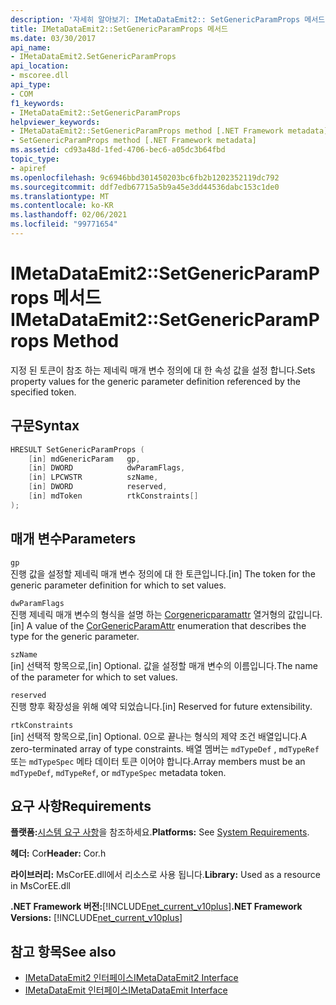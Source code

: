 ```yaml
---
description: '자세히 알아보기: IMetaDataEmit2:: SetGenericParamProps 메서드'
title: IMetaDataEmit2::SetGenericParamProps 메서드
ms.date: 03/30/2017
api_name:
- IMetaDataEmit2.SetGenericParamProps
api_location:
- mscoree.dll
api_type:
- COM
f1_keywords:
- IMetaDataEmit2::SetGenericParamProps
helpviewer_keywords:
- IMetaDataEmit2::SetGenericParamProps method [.NET Framework metadata]
- SetGenericParamProps method [.NET Framework metadata]
ms.assetid: cd93a48d-1fed-4706-bec6-a05dc3b64fbd
topic_type:
- apiref
ms.openlocfilehash: 9c6946bbd301450203bc6fb2b1202352119dc792
ms.sourcegitcommit: ddf7edb67715a5b9a45e3dd44536dabc153c1de0
ms.translationtype: MT
ms.contentlocale: ko-KR
ms.lasthandoff: 02/06/2021
ms.locfileid: "99771654"
---
```

# <a name="imetadataemit2setgenericparamprops-method"></a><span data-ttu-id="efb2d-103">IMetaDataEmit2::SetGenericParamProps 메서드</span><span class="sxs-lookup"><span data-stu-id="efb2d-103">IMetaDataEmit2::SetGenericParamProps Method</span></span>

<span data-ttu-id="efb2d-104">지정 된 토큰이 참조 하는 제네릭 매개 변수 정의에 대 한 속성 값을 설정 합니다.</span><span class="sxs-lookup"><span data-stu-id="efb2d-104">Sets property values for the generic parameter definition referenced by the specified token.</span></span>  
  
## <a name="syntax"></a><span data-ttu-id="efb2d-105">구문</span><span class="sxs-lookup"><span data-stu-id="efb2d-105">Syntax</span></span>  
  
```cpp  
HRESULT SetGenericParamProps (  
    [in] mdGenericParam   gp,
    [in] DWORD            dwParamFlags,
    [in] LPCWSTR          szName,
    [in] DWORD            reserved,
    [in] mdToken          rtkConstraints[]  
);  
```  
  
## <a name="parameters"></a><span data-ttu-id="efb2d-106">매개 변수</span><span class="sxs-lookup"><span data-stu-id="efb2d-106">Parameters</span></span>  

 `gp`  
 <span data-ttu-id="efb2d-107">진행 값을 설정할 제네릭 매개 변수 정의에 대 한 토큰입니다.</span><span class="sxs-lookup"><span data-stu-id="efb2d-107">[in] The token for the generic parameter definition for which to set values.</span></span>  
  
 `dwParamFlags`  
 <span data-ttu-id="efb2d-108">진행 제네릭 매개 변수의 형식을 설명 하는 [Corgenericparamattr](corgenericparamattr-enumeration.md) 열거형의 값입니다.</span><span class="sxs-lookup"><span data-stu-id="efb2d-108">[in] A value of the [CorGenericParamAttr](corgenericparamattr-enumeration.md) enumeration that describes the type for the generic parameter.</span></span>  
  
 `szName`  
 <span data-ttu-id="efb2d-109">[in] 선택적 항목으로,</span><span class="sxs-lookup"><span data-stu-id="efb2d-109">[in] Optional.</span></span> <span data-ttu-id="efb2d-110">값을 설정할 매개 변수의 이름입니다.</span><span class="sxs-lookup"><span data-stu-id="efb2d-110">The name of the parameter for which to set values.</span></span>  
  
 `reserved`  
 <span data-ttu-id="efb2d-111">진행 향후 확장성을 위해 예약 되었습니다.</span><span class="sxs-lookup"><span data-stu-id="efb2d-111">[in] Reserved for future extensibility.</span></span>  
  
 `rtkConstraints`  
 <span data-ttu-id="efb2d-112">[in] 선택적 항목으로,</span><span class="sxs-lookup"><span data-stu-id="efb2d-112">[in] Optional.</span></span> <span data-ttu-id="efb2d-113">0으로 끝나는 형식의 제약 조건 배열입니다.</span><span class="sxs-lookup"><span data-stu-id="efb2d-113">A zero-terminated array of type constraints.</span></span> <span data-ttu-id="efb2d-114">배열 멤버는 `mdTypeDef` , `mdTypeRef` 또는 `mdTypeSpec` 메타 데이터 토큰 이어야 합니다.</span><span class="sxs-lookup"><span data-stu-id="efb2d-114">Array members must be an `mdTypeDef`, `mdTypeRef`, or `mdTypeSpec` metadata token.</span></span>  
  
## <a name="requirements"></a><span data-ttu-id="efb2d-115">요구 사항</span><span class="sxs-lookup"><span data-stu-id="efb2d-115">Requirements</span></span>  

 <span data-ttu-id="efb2d-116">**플랫폼:**[시스템 요구 사항](../../get-started/system-requirements.md)을 참조하세요.</span><span class="sxs-lookup"><span data-stu-id="efb2d-116">**Platforms:** See [System Requirements](../../get-started/system-requirements.md).</span></span>  
  
 <span data-ttu-id="efb2d-117">**헤더:** Cor</span><span class="sxs-lookup"><span data-stu-id="efb2d-117">**Header:** Cor.h</span></span>  
  
 <span data-ttu-id="efb2d-118">**라이브러리:** MsCorEE.dll에서 리소스로 사용 됩니다.</span><span class="sxs-lookup"><span data-stu-id="efb2d-118">**Library:** Used as a resource in MsCorEE.dll</span></span>  
  
 <span data-ttu-id="efb2d-119">**.NET Framework 버전:**[!INCLUDE[net_current_v10plus](../../../../includes/net-current-v10plus-md.md)]</span><span class="sxs-lookup"><span data-stu-id="efb2d-119">**.NET Framework Versions:** [!INCLUDE[net_current_v10plus](../../../../includes/net-current-v10plus-md.md)]</span></span>  
  
## <a name="see-also"></a><span data-ttu-id="efb2d-120">참고 항목</span><span class="sxs-lookup"><span data-stu-id="efb2d-120">See also</span></span>

- [<span data-ttu-id="efb2d-121">IMetaDataEmit2 인터페이스</span><span class="sxs-lookup"><span data-stu-id="efb2d-121">IMetaDataEmit2 Interface</span></span>](imetadataemit2-interface.md)
- [<span data-ttu-id="efb2d-122">IMetaDataEmit 인터페이스</span><span class="sxs-lookup"><span data-stu-id="efb2d-122">IMetaDataEmit Interface</span></span>](imetadataemit-interface.md)
